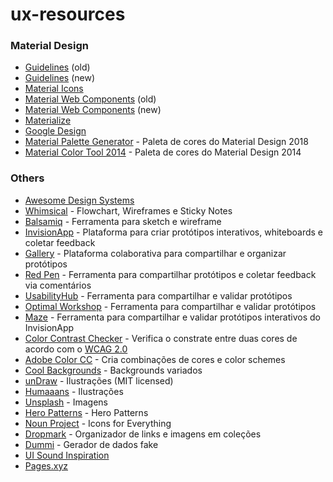 # ux-resources

### Material Design
- [Guidelines](https://material.io/archive/guidelines/) (old)
- [Guidelines](https://material.io/design) (new)
- [Material Icons](https://material.io/icons/)
- [Material Web Components](https://material-components-web.appspot.com/) (old) 
- [Material Web Components](https://material-components.github.io/material-components-web-catalog) (new)
- [Materialize](http://materializecss.com/)
- [Google Design](https://medium.com/google-design)
- [Material Palette Generator](https://material.io/design/color/the-color-system.html#tools-for-picking-colors) - Paleta de cores do Material Design 2018
- [Material Color Tool 2014](https://material.io/tools/color) - Paleta de cores do Material Design 2014

### Others
- [Awesome Design Systems](https://github.com/alexpate/awesome-design-systems)
- [Whimsical](https://whimsical.co) - Flowchart, Wireframes e Sticky Notes
- [Balsamiq](https://balsamiq.com) - Ferramenta para sketch e wireframe
- [InvisionApp](http://invisionapp.com) - Plataforma para criar protótipos interativos, whiteboards e coletar feedback
- [Gallery](https://gallery.io) - Plataforma colaborativa para compartilhar e organizar protótipos
- [Red Pen](https://redpen.io) - Ferramenta para compartilhar protótipos e coletar feedback via comentários
- [UsabilityHub](https://usabilityhub.com) - Ferramenta para compartilhar e validar protótipos
- [Optimal Workshop](https://www.optimalworkshop.com) - Ferramenta para compartilhar e validar protótipos
- [Maze](https://maze.design) - Ferramenta para compartilhar e validar protótipos interativos do InvisionApp
- [Color Contrast Checker](https://webaim.org/resources/contrastchecker/) - Verifica o constrate entre duas cores de acordo com o [WCAG 2.0](https://www.w3.org/TR/WCAG20/)
- [Adobe Color CC](https://color.adobe.com/pt/create/color-wheel/) - Cria combinações de cores e color schemes
- [Cool Backgrounds](https://coolbackgrounds.io) - Backgrounds variados
- [unDraw](https://undraw.co/illustrations) - Ilustrações (MIT licensed)
- [Humaaans](https://www.humaaans.com/) - Ilustrações
- [Unsplash](https://unsplash.com/) - Imagens
- [Hero Patterns](http://www.heropatterns.com/) - Hero Patterns
- [Noun Project](https://thenounproject.com/) - Icons for Everything
- [Dropmark](http://dropmark.com) - Organizador de links e imagens em coleções
- [Dummi](http://dummi.io/) - Gerador de dados fake
- [UI Sound Inspiration](https://uisounds.prototypr.io/sounds/)
- [Pages.xyz](https://www.pages.xyz/)
